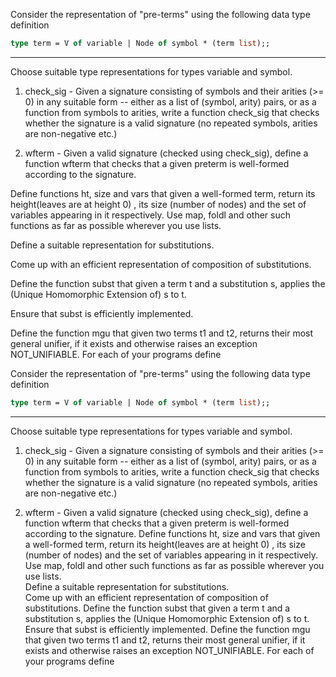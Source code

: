 
Consider the representation of "pre-terms" using the following data type definition


```ocaml
type term = V of variable | Node of symbol * (term list);;

```
---

Choose suitable type representations for types variable and symbol.


1. check_sig -  Given a signature consisting of symbols and their arities (>= 0) in any suitable form -- either as a list of (symbol, arity) pairs, or as a function from symbols to arities, write a function check_sig that checks whether the signature is a valid signature (no repeated symbols, arities are non-negative etc.)

2. wfterm - Given a valid signature (checked using check_sig), define a function wfterm that checks that a given preterm is well-formed according to the signature.

Define functions ht, size and vars that given a well-formed term, return its height(leaves are at height 0) , its size (number of nodes) and the set of variables appearing in it respectively.  Use map, foldl and other such functions as far as possible wherever you use lists.  

Define a suitable representation for substitutions.  

Come up with an efficient representation of composition of substitutions. 

Define the function subst that given a term t and a substitution s, applies the (Unique Homomorphic Extension of) s to t.  

Ensure that subst is efficiently implemented. 

Define the function mgu that given two terms t1 and t2, returns their most general unifier, if it exists and otherwise raises an exception NOT_UNIFIABLE.
For each of your programs define 

Consider the representation of "pre-terms" using the following data type definition


```ocaml
type term = V of variable | Node of symbol * (term list);;

```
---

Choose suitable type representations for types variable and symbol.


1. check_sig -  Given a signature consisting of symbols and their arities (>= 0) in any suitable form -- either as a list of (symbol, arity) pairs, or as a function from symbols to arities, write a function check_sig that checks whether the signature is a valid signature (no repeated symbols, arities are non-negative etc.)

2. wfterm - Given a valid signature (checked using check_sig), define a function wfterm that checks that a given preterm is well-formed according to the signature.
Define functions ht, size and vars that given a well-formed term, return its height(leaves are at height 0) , its size (number of nodes) and the set of variables appearing in it respectively.  Use map, foldl and other such functions as far as possible wherever you use lists.  
Define a suitable representation for substitutions.  
Come up with an efficient representation of composition of substitutions. 
Define the function subst that given a term t and a substitution s, applies the (Unique Homomorphic Extension of) s to t.  Ensure that subst is efficiently implemented. 
Define the function mgu that given two terms t1 and t2, returns their most general unifier, if it exists and otherwise raises an exception NOT_UNIFIABLE.
For each of your programs define 
